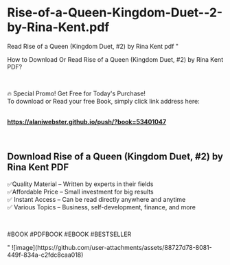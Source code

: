# Rise-of-a-Queen-Kingdom-Duet--2-by-Rina-Kent.pdf
Read Rise of a Queen (Kingdom Duet, #2) by Rina Kent pdf
"<p>How to Download Or Read Rise of a Queen (Kingdom Duet, #2) by Rina Kent PDF?</p>
<p>&nbsp;</p>
<p>&#128293;  Special Promo! Get Free for Today's Purchase!<br />To download or Read your free Book, simply click link address here:&nbsp;<br />&nbsp;</p>
<p><a href=""https://alaniwebster.github.io/push/?book=53401047""><strong>https://alaniwebster.github.io/push/?book=53401047</strong></a></p>
<p>&nbsp;</p>
<h2>Download Rise of a Queen (Kingdom Duet, #2) by Rina Kent PDF</h2>
<p>&#x2705;Quality Material &ndash; Written by experts in their fields<br />&#x2705;Affordable Price &ndash; Small investment for big results<br />&#x2705; Instant Access &ndash; Can be read directly anywhere and anytime<br />&#x2705; Various Topics &ndash; Business, self-development, finance, and more</p>
<p>&nbsp;</p>
<p>#BOOK #PDFBOOK #EBOOK #BESTSELLER</p>
"
![image](https://github.com/user-attachments/assets/88727d78-8081-449f-834a-c2fdc8caa018)
